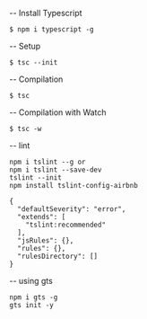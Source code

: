 -- Install Typescript
```
$ npm i typescript -g
```
-- Setup
```
$ tsc --init
```
-- Compilation
```
$ tsc
```
-- Compilation with Watch
```
$ tsc -w
```

-- lint
```
npm i tslint --g or
npm i tslint --save-dev
tslint --init
npm install tslint-config-airbnb

{
  "defaultSeverity": "error",
  "extends": [
    "tslint:recommended"
  ],
  "jsRules": {},
  "rules": {},
  "rulesDirectory": []
}
```


-- using gts
```
npm i gts -g
gts init -y
```
